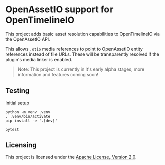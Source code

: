 # OpenAssetIO support for OpenTimelineIO

This project adds basic asset resolution capabilities to OpenTimelineIO
via the OpenAssetIO API.

This allows `.otio` media references to point to OpenAssetIO entity
references instead of file URLs. These will be transparently resolved if
the plugin's media linker is enabled.

> Note: This project is currently in it's early alpha stages, more
> information and features coming soon!

## Testing

Initial setup

```shell
python -m venv .venv
. .venv/bin/activate
pip install -e '.[dev]'
```

```python
pytest
```

## Licensing

This project is licensed under the
[Apache License, Version 2.0](https://www.apache.org/licenses/LICENSE-2.0.txt).
